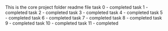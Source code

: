 This is the core project folder readme file
task 0 - completed
task 1 - completed
task 2 - completed
task 3 - completed
task 4 - completed
task 5 - completed
task 6 - completed
task 7 - completed
task 8 - completed
task 9 - completed
task 10 - completed
task 11 - completed

